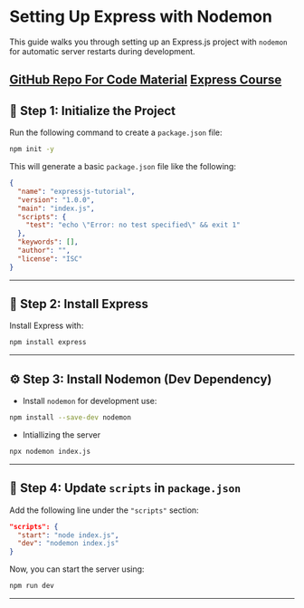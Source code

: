 # Setting Up Express with Nodemon

This guide walks you through setting up an Express.js project with `nodemon` for automatic server restarts during development.

[GitHub Repo For Code Material](https://github.com/stuyy/expressjs-full-course)
[Express Course](https://www.youtube.com/watch?v=nH9E25nkk3I&list=PLj6Bbj4eUl6KJ2Vlp2KMrtRQs-xwsC55a)
---

## 📁 Step 1: Initialize the Project

Run the following command to create a `package.json` file:

```bash
npm init -y
```

This will generate a basic `package.json` file like the following:

```json
{
  "name": "expressjs-tutorial",
  "version": "1.0.0",
  "main": "index.js",
  "scripts": {
    "test": "echo \"Error: no test specified\" && exit 1"
  },
  "keywords": [],
  "author": "",
  "license": "ISC"
}
```

---

## 🚀 Step 2: Install Express

Install Express with:

```bash
npm install express
```

---

## ⚙️ Step 3: Install Nodemon (Dev Dependency)

- Install `nodemon` for development use:
```bash
npm install --save-dev nodemon
```

- Intiallizing the server
```bash
npx nodemon index.js
```

---

## 📝 Step 4: Update `scripts` in `package.json`

Add the following line under the `"scripts"` section:

```json
"scripts": {
  "start": "node index.js",
  "dev": "nodemon index.js"
}
```

Now, you can start the server using:

```bash
npm run dev
```

---

